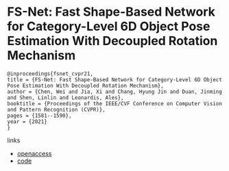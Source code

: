 # FS-Net: Fast Shape-Based Network for Category-Level 6D Object Pose Estimation With Decoupled Rotation Mechanism

```
@inproceedings{fsnet_cvpr21,
title = {FS-Net: Fast Shape-Based Network for Category-Level 6D Object Pose Estimation With Decoupled Rotation Mechanism},
author = {Chen, Wei and Jia, Xi and Chang, Hyung Jin and Duan, Jinming and Shen, Linlin and Leonardis, Ales},
booktitle = {Proceedings of the IEEE/CVF Conference on Computer Vision and Pattern Recognition (CVPR)},
pages = {1581--1590},
year = {2021}
}
```
links
- [openaccess](http://openaccess.thecvf.com//content/CVPR2021/html/Chen_FS-Net_Fast_Shape-Based_Network_for_Category-Level_6D_Object_Pose_Estimation_CVPR_2021_paper.html)
- [code](https://github.com/DC1991/FS_Net)
